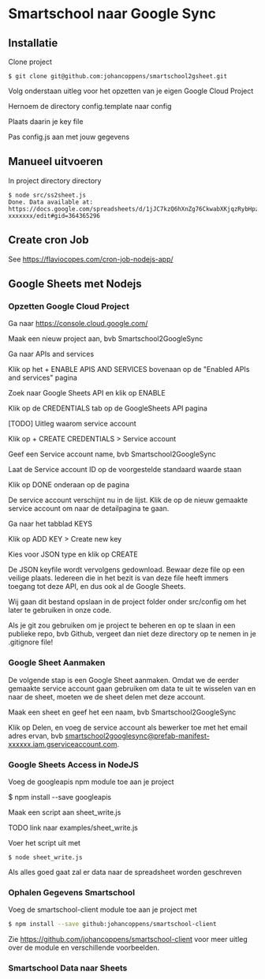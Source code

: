# Smartschool naar Google Sync

## Installatie

Clone project

```
$ git clone git@github.com:johancoppens/smartschool2gsheet.git

```

Volg onderstaan uitleg voor het opzetten van je eigen Google Cloud Project

Hernoem de directory config.template naar config

Plaats daarin je key file

Pas config.js aan met jouw gegevens

## Manueel uitvoeren

In project directory directory

```
$ node src/ss2sheet.js 
Done. Data available at:
https://docs.google.com/spreadsheets/d/1jJC7kzQ6hXnZg76CkwabXKjqzRybHpzToNq-xxxxxxx/edit#gid=364365296

```

## Create cron Job

See https://flaviocopes.com/cron-job-nodejs-app/





## Google Sheets met Nodejs

### Opzetten Google Cloud Project

Ga naar https://console.cloud.google.com/

Maak een nieuw project aan, bvb Smartschool2GoogleSync

Ga naar APIs and services

Klik op het + ENABLE APIS AND SERVICES bovenaan op de "Enabled APIs and services" pagina

Zoek naar Google Sheets API en klik op ENABLE

Klik op de CREDENTIALS tab op de GoogleSheets API pagina

[TODO] Uitleg waarom service account

Klik op + CREATE CREDENTIALS > Service account

Geef een Service account name, bvb Smartschool2GoogleSync

Laat de Service account ID op de voorgestelde standaard waarde staan

Klik op DONE onderaan op de pagina

De service account verschijnt nu in de lijst. Klik de op de nieuw gemaakte service account om naar de detailpagina te gaan.

Ga naar het tabblad KEYS

Klik op ADD KEY > Create new key

Kies voor JSON type en klik op CREATE

De JSON keyfile wordt vervolgens gedownload. Bewaar deze file op een veilige plaats. Iedereen die in het bezit is van deze file heeft immers toegang tot deze API, en dus ook al de Google Sheets.

Wij gaan dit bestand opslaan in de project folder onder src/config om het later te gebruiken in onze code.

Als je git zou gebruiken om je project te beheren en op te slaan in een publieke repo, bvb Github, vergeet dan niet deze directory op te nemen in je .gitignore file!

### Google Sheet Aanmaken

De volgende stap is een Google Sheet aanmaken. Omdat we de eerder gemaakte service account gaan gebruiken om data te uit te wisselen van en naar de sheet, moeten we de sheet delen met deze account.

Maak een sheet en geef het een naam, bvb Smartschool2GoogleSync

Klik op Delen, en voeg de service account als bewerker toe met het email adres ervan, bvb smartschool2googlesync@prefab-manifest-xxxxxx.iam.gserviceaccount.com.

### Google Sheets Access in NodeJS

Voeg de googleapis npm module toe aan je project

$ npm install --save googleapis

Maak een script aan sheet_write.js

TODO link naar examples/sheet_write.js

Voer het script uit met 

```
$ node sheet_write.js

```

Als alles goed gaat zal er data naar de spreadsheet worden geschreven

### Ophalen Gegevens Smartschool

Voeg de smartschool-client module toe aan je project met

```bash
$ npm install --save github:johancoppens/smartschool-client
```

Zie https://github.com/johancoppens/smartschool-client voor meer uitleg over de module en verschillende voorbeelden.


### Smartschool Data naar Sheets

